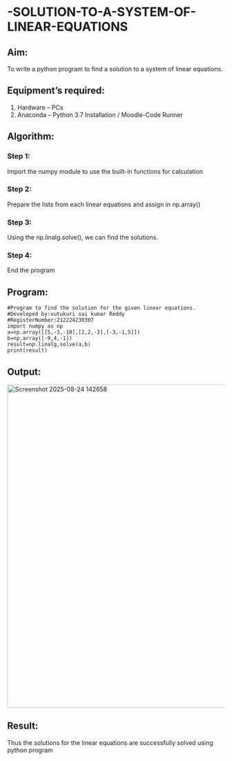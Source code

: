 # -SOLUTION-TO-A-SYSTEM-OF-LINEAR-EQUATIONS
## Aim:
To write a python program to find a solution to a system of linear equations.
## Equipment’s required:
1. 	Hardware – PCs
2. 	Anaconda – Python 3.7 Installation / Moodle-Code Runner
## Algorithm:
### Step 1: 
Import the numpy module to use the built-in functions for calculation
### Step 2: 
Prepare the lists from each linear equations and assign in np.array()
### Step 3: 
Using the np.linalg.solve(), we can find the solutions.
### Step 4: 
End the program
## Program:
```
#Program to find the solution for the given linear equations.
#Developed by:vutukuri sai kumar Reddy
#RegisterNumber:212224230307
import numpy as np
a=np.array([[5,-3,-10],[2,2,-3],[-3,-1,5]])
b=np.array([-9,4,-1])
result=np.linalg,solve(a,b)
print(result)
```
## Output:
<img width="1253" height="747" alt="Screenshot 2025-08-24 142658" src="https://github.com/user-attachments/assets/fe816aee-51e9-4d29-94ca-2ee13509b672" />

## Result: 
Thus the solutions for the linear equations are successfully solved using python program

